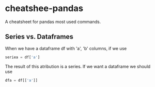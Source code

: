 # cheatshee-pandas
A cheatsheet for pandas most used commands.

## Series vs. Dataframes
When we have a dataframe df with 'a', 'b' columns, if we use 
```python
seriea = df['a']
```
The result of this atribution is a series. If we want a dataframe we should use 

```python 
dfa = df[['a']]
```

